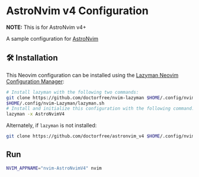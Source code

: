 # AstroNvim v4 Configuration

**NOTE:** This is for AstroNvim v4+

A sample configuration for [AstroNvim](https://github.com/AstroNvim/AstroNvim)

## 🛠️ Installation

This Neovim configuration can be installed using the
[Lazyman Neovim Configuration Manager](https://lazyman.dev):

```bash
# Install lazyman with the following two commands:
git clone https://github.com/doctorfree/nvim-lazyman $HOME/.config/nvim-Lazyman
$HOME/.config/nvim-Lazyman/lazyman.sh
# Install and initialize this configuration with the following command:
lazyman -x AstroNvimV4
```

Alternately, if `lazyman` is not installed:

```bash
git clone https://github.com/doctorfree/astronvim_v4 $HOME/.config/nvim-AstroNvimV4
```

## Run

```bash
NVIM_APPNAME="nvim-AstroNvimV4" nvim
```
